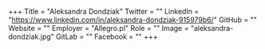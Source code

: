 +++
Title = "Aleksandra Dondziak"
Twitter = ""
LinkedIn = "https://www.linkedin.com/in/aleksandra-dondziak-915979b6/"
GitHub = ""
Website = ""
Employer = "Allegro.pl"
Role = ""
Image = "aleksandra-dondziak.jpg"
GitLab = ""
Facebook = ""
+++
